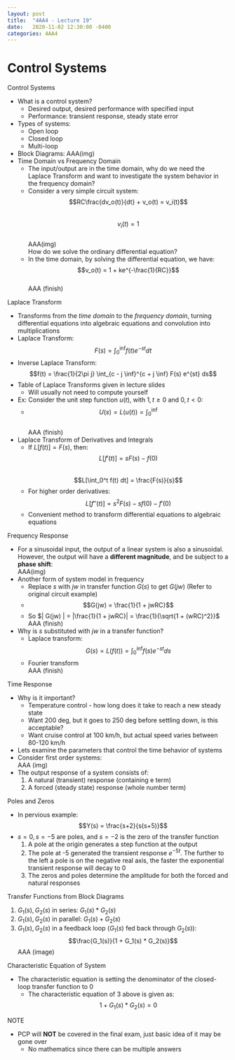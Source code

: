 ```yaml
---
layout: post
title:  "4AA4 - Lecture 19"
date:   2020-11-02 12:30:00 -0400
categories: 4AA4
---
```


Control Systems
===

Control Systems
- What is a control system?
    - Desired output, desired performance with specified input
    - Performance: transient response, steady state error
- Types of systems:
    - Open loop
    - Closed loop
    - Multi-loop
- Block Diagrams: AAA(img)
- Time Domain vs Frequency Domain
    - The input/output are in the time domain, why do we need the Laplace Transform and want to investigate the system behavior in the frequency domain?
    - Consider a very simple circuit system:  
    $$RC\frac{dv_o(t)}{dt} + v_o(t) = v_i(t)$$  
    $$v_i(t) = 1$$  
    AAA(img)  
    How do we solve the ordinary differential equation?
    - In the time domain, by solving the differential equation, we have:  
    $$v_o(t) = 1 + ke^{-\frac{1}{RC}}$$  
    AAA (finish)

Laplace Transform
- Transforms from the *time domain* to the *frequency domain*, turning differential equations into algebraic equations and convolution into multiplications
- Laplace Transform:  
$$F(s) = \int_0^{\inf} f(t) e^{-st} dt$$  
- Inverse Laplace Transform:  
$$f(t) = \frac{1}{2\pi j} \int_{c - j \inf}^{c + j \inf} F(s) e^{st} ds$$
- Table of Laplace Transforms given in lecture slides
    - Will usually not need to compute yourself
- Ex: Consider the unit step function $u(t)$, with $1, t \geq 0$ and $0, t \lt 0$:  
    - $$U(s) = L(u(t)) = \int_0^{\inf}$$  
    AAA (finish)
- Laplace Transform of Derivatives and Integrals
    - If $L[f(t)] = F(s)$, then:  
    $$L[f'(t)] = sF(s) - f(0)$$  
    $$L[\int_0^t f(t) dt] = \frac{F(s)}{s}$$  
    - For higher order derivatives:  
    $$L[f''(t)] = s^2F(s) -sf(0) - f'(0)$$
    - Convenient method to transform differential equations to algebraic equations

Frequency Response
- For a sinusoidal input, the output of a linear system is also a sinusoidal. However, the output will have a **different magnitude**, and be subject to a **phase shift**:  
AAA(img)
- Another form of system model in frequency
    - Replace *s* with *jw* in transfer function $G(s)$ to get $G(jw)$ (Refer to original circuit example)
    - $$G(jw) = \frac{1}{1 + jwRC}$$
    - So $| G(jw) | = |\frac{1}{1 + jwRC}| = \frac{1}{\sqrt{1 + (wRC)^2}}$  
    AAA (finish)
- Why is *s* substituted with *jw* in a transfer function?
    - Laplace transform:  
    $$G(s) = L(f(t)) = \int_0^{\inf} f(s) e^{-st} ds$$  
    - Fourier transform  
    AAA (finish)

Time Response
- Why is it important?
    - Temperature control - how long does it take to reach a new steady state
    - Want 200 deg, but it goes to 250 deg before settling down, is this acceptable?
    - Want cruise control at 100 km/h, but actual speed varies between 80-120 km/h
- Lets examine the parameters that control the time behavior of systems
- Consider first order systems:  
AAA (img)
- The output response of a system consists of:
    1. A natural (transient) response (containing e term)
    2. A forced (steady state) response (whole number term)

Poles and Zeros
- In pervious example:  
$$Y(s) = \frac{s+2}{s(s+5)}$$
- $s=0, s=-5$ are poles, and $s=-2$ is the zero of the transfer function
    1. A pole at the origin generates a step function at the output
    2. The pole at -5 generated the transient response $e^{-5t}$. The further to the left a pole is on the negative real axis, the faster the exponential transient response will decay to 0
    3. The zeros and poles determine the amplitude for both the forced and natural responses

Transfer Functions from Block Diagrams
1. $G_1(s), G_2(s)$ in series: $G_1(s) * G_2(s)$
2. $G_1(s), G_2(s)$ in parallel: $G_1(s) + G_2(s)$
3. $G_1(s), G_2(s)$ in a feedback loop ($G_1(s)$ fed back through $G_2(s)$):  
$$\frac{G_1(s)}{1 + G_1(s) * G_2(s)}$$
AAA (image)

Characteristic Equation of System
- The characteristic equation is setting the denominator of the closed-loop transfer function to 0
    - The characteristic equation of 3 above is given as:  
    $$1 + G_1(s) * G_2(s) = 0$$

NOTE
- PCP will **NOT** be covered in the final exam, just basic idea of it may be gone over
    - No mathematics since there can be multiple answers